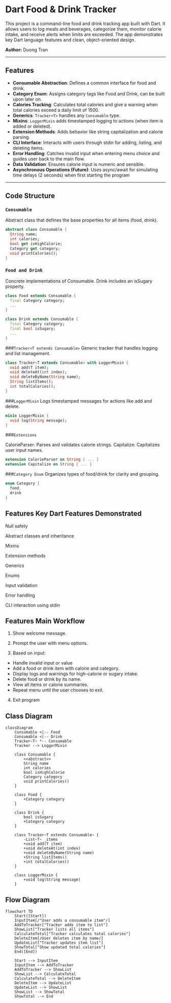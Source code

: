 # Dart Food & Drink Tracker

This project is a command-line food and drink tracking app built with Dart. It allows users to log meals and beverages, categorize them, monitor calorie intake, and receive alerts when limits are exceeded. The app demonstrates key Dart language features and clean, object-oriented design.

**Author:** Duong Tran

---

## Features

- **Consumable Abstraction**: Defines a common interface for food and drink.
- **Category Enum**: Assigns category tags like Food and Drink, can be built upon later on.
- **Calories Tracking**: Calculates total calories and give a warning when total calories exceed a daily limit of 1500.
- **Generics**: `Tracker<T>` handles any `Consumable` type.
- **Mixins**: `LoggerMixin` adds timestamped logging to actions (when item is added or deleted).
- **Extension Methods**: Adds behavior like string capitalization and calorie parsing.
- **CLI Interface**: Interacts with users through stdin for adding, listing, and deleting items.
- **Error Handling**: Catches invalid input when entering menu choice and guides user back to the main flow.
- **Data Validation**: Ensures calorie input is numeric and sensible.
- **Asynchronous Operations (Future)**: Uses async/await for simulating time delays (2 seconds) when first starting the program

---

## Code Structure

### `Consumable`
Abstract class that defines the base properties for all items (food, drink).

```dart
abstract class Consumable {
  String name;
  int calories;
  bool get isHighCalorie;
  Category get category;
  void printCalories();
}
```
### `Food and Drink`
Concrete implementations of Consumable. Drink includes an isSugary property.

```dart
class Food extends Consumable {
  final Category category;
  ...
}

class Drink extends Consumable {
  final Category category;
  final bool isSugary;
  ...
}
```
###`Tracker<T extends Consumable>`
Generic tracker that handles logging and list management.

```dart
class Tracker<T extends Consumable> with LoggerMixin {
  void add(T item);
  void deleteAt(int index);
  void deleteByName(String name);
  String listItems();
  int totalCalories();
}
```

###`LoggerMixin`
Logs timestamped messages for actions like add and delete.

```dart
mixin LoggerMixin {
  void log(String message);
}
```
###`Extensions`

CalorieParser: Parses and validates calorie strings.
Capitalize: Capitalizes user input names.

```dart
extension CalorieParser on String { ... }
extension Capitalize on String { ... }
```

###`Category Enum`
Organizes types of food/drink for clarity and grouping.

```dart
enum Category {
  food,
  drink
}
```
## Features Key Dart Features Demonstrated
Null safety

Abstract classes and inheritance

Mixins

Extension methods

Generics

Enums

Input validation

Error handling

CLI interaction using stdin

## Features Main Workflow
1. Show welcome message.

2. Prompt the user with menu options.

3. Based on input:
- Handle invalid input or value
- Add a food or drink item with calorie and category.
- Display logs and warnings for high-calorie or sugary intake.
- Delete food or drink by its name.
- View all items or calorie summaries.
- Repeat menu until the user chooses to exit.
4. Exit program

## Class Diagram
```mermaid
classDiagram
    Consumable <|-- Food
    Consumable <|-- Drink
    Tracker~T~ *-- Consumable
    Tracker --> LoggerMixin

    class Consumable {
        <<abstract>>
        String name
        int calories
        bool isHighCalorie
        Category category
        void printCalories()
    }

    class Food {
        +Category category
    }

    class Drink {
        bool isSugary
        +Category category
    }

    class Tracker~T extends Consumable~ {
        -List~T~ _items
        +void add(T item)
        +void deleteAt(int index)
        +void deleteByName(String name)
        +String listItems()
        +int totalCalories()
    }

    class LoggerMixin {
        +void log(String message)
    }
```
## Flow Diagram
```mermaid
flowchart TD
    Start([Start])
    InputItem[/"User adds a consumable item"/]
    AddToTracker["Tracker adds item to list"]
    ShowList["Tracker lists all items"]
    CalculateTotal["Tracker calculates total calories"]
    DeleteItem[/User deletes item by name/]
    UpdateList["Tracker updates item list"]
    ShowTotal["Show updated total calories"]
    End([End])

    Start --> InputItem
    InputItem --> AddToTracker
    AddToTracker --> ShowList
    ShowList --> CalculateTotal
    CalculateTotal --> DeleteItem
    DeleteItem --> UpdateList
    UpdateList --> ShowList
    ShowList --> ShowTotal
    ShowTotal --> End

    
